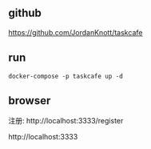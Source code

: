 ## github
https://github.com/JordanKnott/taskcafe

## run
```
docker-compose -p taskcafe up -d
```

## browser
注册: http://localhost:3333/register  

http://localhost:3333

